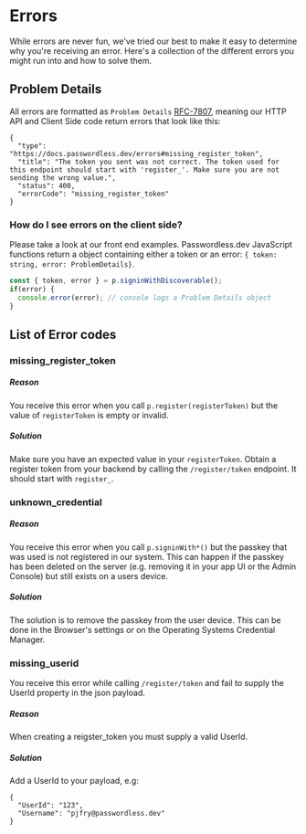 # Errors

While errors are never fun, we've tried our best to make it easy to determine why you're receiving an error. Here's a collection of the different errors you might run into and how to solve them.

## Problem Details

All errors are formatted as `Problem Details` [RFC-7807](https://www.rfc-editor.org/rfc/rfc7807), meaning our HTTP API and Client Side code return errors that look like this:

```json5
{
  "type": "https://docs.passwordless.dev/errors#missing_register_token",
  "title": "The token you sent was not correct. The token used for this endpoint should start with 'register_'. Make sure you are not sending the wrong value.",
  "status": 400,
  "errorCode": "missing_register_token"
}
```

### How do I see errors on the client side?

Please take a look at our front end examples. Passwordless.dev JavaScript functions return a object containing either a token or an error: `{ token: string, error: ProblemDetails}`.

```ts
const { token, error } = p.signinWithDiscoverable();
if(error) {
  console.error(error); // console logs a Problem Details object
}

```

## List of Error codes

### missing_register_token

##### Reason
You receive this error when you call `p.register(registerToken)` but the value of `registerToken` is empty or invalid.

##### Solution

Make sure you have an expected value in your `registerToken`. Obtain a register token from your backend by calling the `/register/token` endpoint. It should start with `register_`.

### unknown_credential

##### Reason
You receive this error when you call `p.signinWith*()` but the passkey that was used is not registered in our system. This can happen if the passkey has been deleted on the server (e.g. removing it in your app UI or the Admin Console) but still exists on a users device.

##### Solution

The solution is to remove the passkey from the user device. This can be done in the Browser's settings or on the Operating Systems Credential Manager.

### missing_userid

You receive this error while calling `/register/token` and fail to supply the UserId property in the json payload. 

##### Reason
When creating a reigster_token you must supply a valid UserId.

##### Solution

Add a UserId to your payload, e.g:

```json5
{
  "UserId": "123",
  "Username": "pjfry@passwordless.dev"
}
```
